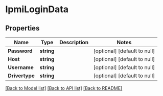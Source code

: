 # IpmiLoginData

## Properties
Name | Type | Description | Notes
------------ | ------------- | ------------- | -------------
**Password** | **string** |  | [optional] [default to null]
**Host** | **string** |  | [optional] [default to null]
**Username** | **string** |  | [optional] [default to null]
**Drivertype** | **string** |  | [optional] [default to null]

[[Back to Model list]](../README.md#documentation-for-models) [[Back to API list]](../README.md#documentation-for-api-endpoints) [[Back to README]](../README.md)


